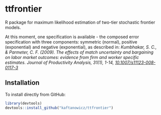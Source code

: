# ttfrontier
R package for maximum likelihood estimation of two-tier stochastic frontier models.

At this moment, one specification is available - the composed error specification with three components: symmetric (normal), positive (exponential) and negative (exponential), as described in: _Kumbhakar, S. C., & Parmeter, C. F. (2009). The effects of match uncertainty and bargaining on labor market outcomes: evidence from firm and worker specific estimates. Journal of Productivity Analysis, 31(1), 1-14, [10.1007/s11123-008-0117-3](https://doi.org/10.1007/s11123-008-0117-3)_

## Installation
To install directly from GitHub:

``` r
library(devtools)
devtools::install_github("kaftanowicz/ttfrontier")
```
